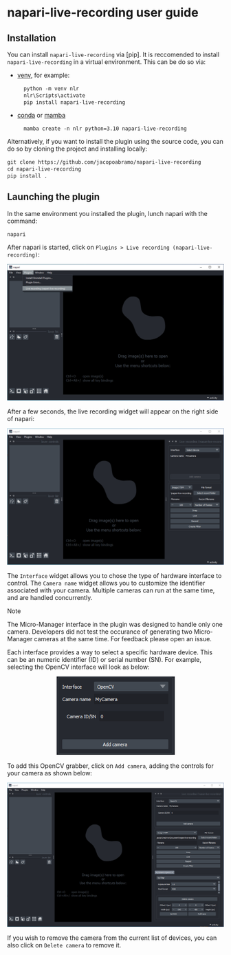 # napari-live-recording user guide

## Installation

You can install `napari-live-recording` via [pip]. It is reccomended to install `napari-live-recording` in a virtual environment. This can be do so via:

- [venv], for example:
    
        python -m venv nlr
        nlr\Scripts\activate
        pip install napari-live-recording

- [conda] or [mamba]

        mamba create -n nlr python=3.10 napari-live-recording

Alternatively, if you want to install the plugin using the source code, you can do so by cloning the project and installing locally:

    git clone https://github.com/jacopoabramo/napari-live-recording
    cd napari-live-recording
    pip install .

## Launching the plugin

In the same environment you installed the plugin, lunch napari with the command:

    napari

After napari is started, click on `Plugins > Live recording (napari-live-recording)`:

<p align="center">
  <img src="./nlr-crop.png">
</p>

After a few seconds, the live recording widget will appear on the right side of napari:

<p align="center">
  <img src="./nlr-start.png">
</p>

The `Interface` widget allows you to chose the type of hardware interface to control. The `Camera name` widget allows you to customize the identifier associated with your camera. Multiple cameras can run at the same time, and are handled concurrently.

> [!NOTE]
> The Micro-Manager interface in the plugin was designed to handle only one camera. Developers did not test the occurance of generating two Micro-Manager cameras at the same time. For feedback please open an issue.

Each interface provides a way to select a specific hardware device. This can be an numeric identifier (ID) or serial number (SN). For example, selecting the OpenCV interface will look as below:

<p align="center">
  <img src="./nlr-opencv-ui.png">
</p>

To add this OpenCV grabber, click on `Add camera`, adding the controls for your camera as shown below:

<p align="center">
  <img src="./nlr-opencv-cam-ui.png">
</p>

If you wish to remove the camera from the current list of devices, you can also click on `Delete camera` to remove it.

[venv]: https://docs.python.org/3/library/venv.html
[mamba]: https://mamba.readthedocs.io/en/latest/user_guide/mamba.html#mamba
[conda]: https://conda.io/projects/conda/en/latest/user-guide/tasks/manage-environments.html